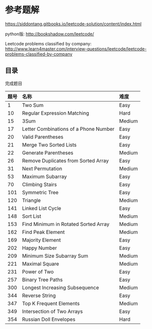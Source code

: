 # 参考题解

https://siddontang.gitbooks.io/leetcode-solution/content/index.html

python版: http://bookshadow.com/leetcode/

Leetcode problems classified by company:
http://www.learn4master.com/interview-questions/leetcode/leetcode-problems-classified-by-company

## 目录

完成题目


|题号|名称|难度|
|:----|:----|:----|
|1|Two Sum|Easy|
|10|Regular Expression Matching|Hard|
|15|3Sum|Medium|
|17|Letter Combinations of a Phone Number|Easy|
|20|Valid Parentheses|Easy|
|21|Merge Two Sorted Lists|Easy|
|22|Generate Parentheses|Medium|
|26|Remove Duplicates from Sorted Array|Easy|
|31|Next Permutation|Medium|
|53|Maximum Subarray|Easy|
|70|Climbing Stairs|Easy|
|101|Symmetric Tree|Easy|
|120|Triangle|Medium|
|141|Linked List Cycle|Easy|
|148|Sort List|Medium|
|153|Find Minimum in Rotated Sorted Array|Medium|
|162|Find Peak Element|Medium|
|169|Majority Element|Easy|
|202|Happy Number|Easy|
|209|Minimum Size Subarray Sum|Medium|
|221|Maximal Square|Medium|
|231|Power of Two|Easy|
|257|Binary Tree Paths|Easy|
|300|Longest Increasing Subsequence|Medium|
|344|Reverse String|Easy|
|347|Top K Frequent Elements|Medium|
|349|Intersection of Two Arrays|Easy|
|354|Russian Doll Envelopes|Hard|



